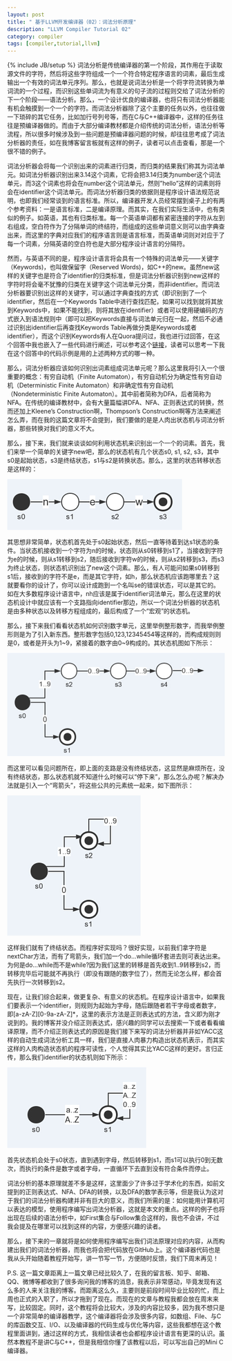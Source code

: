 ```yaml
---
layout: post
title: " 基于LLVM开发编译器（02）：词法分析原理"
description: "LLVM Compiler Tutorial 02"
category: compiler
tags: [compiler,tutorial,llvm]
---
```

{% include JB/setup %}
词法分析是传统编译器的第一个阶段，其作用在于读取源文件的字符，然后将这些字符组成一个一个符合特定程序语言的词素，最后生成输出一个有效的词法单元序列。那么，也就是说词法分析是一个将字符流转换为单词流的一个过程，而识别这些单词流为有意义的句子流的过程则交给了词法分析的下一个阶段——语法分析。那么，一个设计优良的编译器，也将只有词法分析器能有机会触摸到一个一个的字符。而词法分析器除了这个主要的任务以外，也往往做一下琐碎的其它任务，比如加行号列号等，而在C与C++编译器中，这样的任务往往是预编译器做的。而由于大部分编译教材都是介绍传统的词法分析，语法分析等流程，所以很多时候涉及到一些问题是预编译器问题的时候，却往往思考成了词法分析器的责任，如在我博客留言板就有这样的例子，读者可以点击查看，那是一个很不错的例子。

词法分析器会将每一个识别出来的词素进行归类，而归类的结果我们称其为词法单元。如词法分析器识别出来3.14这个词素，它将会把3.14归类为number这个词法单元，而3这个词素也将会在number这个词法单元，然则”hello”这样的词素则将会在identifier这个词法单元。而词法分析器归类的依据则是程序设计语法规范说明，也即我们经常谈到的语言标准。所以，编译器开发人员经常摆到桌子上的有两个参考资料：一是语言标准，二是编译原理。而其实，在我们实际生活中，也有类似的例子。如英语，其也有归类标准。每一个英语单词都有紧密连接的字符从左到右组成，空白符作为了分隔单词的终结符，而组成的这些单词意义则可以由字典查出来，而这里的字典对应我们的程序语言则是语言标准，而英语单词则对对应于了每一个词素，分隔英语的空白符也是大部分程序设计语言的分隔符。

然而，与英语不同的是，程序设计语言将会具有一个特殊的词法单元——关键字（Keywords)，也叫做保留字（Reserved Words)，如C++的new。虽然new这样的关键字也是符合了identifier的归类标准，但是词法分析器识别到new这样的字符时将会毫不犹豫的归类在关键字这个词法单元分类，而非identifier。而词法分析器要识别出这样的关键字，可以通过字典查找的方式（即识别到了一个identifier，然后在一个Keywords Table中进行查找匹配，如果可以找到就将其放到Keywords中，如果不能找到，则将其放在identifier）或者可以使用硬编码的方式嵌入到语法规则中（即可以把Keywords直接与词法单元归在一起，然后不必通过识别出identifier后再查找Keywords Table再做分类是Keywords或者identifier），而这个识别Keywords有人在Quora提问过，我也进行过回答，在这个回答中我也嵌入了一些代码进行阐述，可以参考这个[链接][1]，读者可以思考一下我在这个回答中的代码示例是用的上述两种方式的哪一种。   

那么，词法分析器应该如何识别出词素组成词法单元呢？那么这里我将引入一个很重要的概念：有穷自动机（Finite Automaton），有穷自动机分为确定性有穷自动机（Deterministic Finite Automaton）和非确定性有穷自动机（Nondeterministic Finite Automaton）。其中前者简称为DFA，后者简称为NFA。在传统的编译教材中，会有大量篇幅讲DFA、NFA、正则表达式的转换，然而还加上Kleene’s Construction啊，Thompson’s Construction啊等方法来阐述怎么弄，而在我的这篇文章将不会提到，我们要做的是是人肉出状态机与词法分析器，那些转换对我们的意义不大。

那么，接下来，我们就来谈谈如何利用状态机来识别出一个一个的词素。首先，我们来举一个简单的关键字new吧，那么的状态机有几个状态s0, s1, s2, s3，其中s0是起始状态，s3是终结状态，s1与s2是转换状态。那么，这里的状态转移状态是这样的：  

![alt text][2]

其思想非常简单，状态机首先处于s0起始状态，然后一直等待着到达s1状态的条件。当状态机接收到一个字符为n的时候，状态则从s0转移到s1了，当接收到字符为e的时候，则从s1转移到s2，随后接收到字符w的时候，则从s2转移到s3，而s3为终止状态，则状态机识别出了new这个词素。那么，有人可能问如果s0转移到s1后，接收到的字符不是e，而是其它字符，如h，那么状态机应该跑哪里去？这就要看你的设计了，你可以设计成跑到一个名叫se的错误状态，可以是其它的。如在大多数程序设计语言中，nh应该是属于identifier词法单元，那么在这里的状态机设计中就应该有一个支路指向identifier那边，所以一个词法分析器的状态机是由多种状态以及转移方程组成的，最后构成了一个“宏观”的状态机。

那么，接下来我们看看状态机如何识别数字单元，这里举例整形数字，而我举例整形则是为了引入新东西。整形数字包括0,123,12345454等这样的，而构成规则则是0，或者是开头为1~9，紧接着的数字由0~9构成的。其状态机图如下所示：  

![alt text][3]

而这里可以看见问题所在，即上面的支路是没有终结状态，这显然是麻烦所在，没有终结状态，那么状态机就不知道什么时候可以“停下来”，那么怎么办呢？解决办法就是引入一个“弯箭头”，将这些公共的元素统一起来，如下图所示：   

![alt text][4]

这样我们就有了终结状态。而程序好实现吗？很好实现，以前我们拿字符是nextChar方法，而有了弯箭头，我们加一个do...while循环套进去则可表达出来。为何是do...while而不是while?因为我们这里的转移是首先收到1..9转移到s2，而转移完毕后可能就不再执行（即没有跟随的数字位了），然而无论怎么样，都会首先执行一次转移到s2。

现在，让我们综合起来，做更复杂、有意义的状态机。在程序设计语言中，如果我们要表示一个identifier，则规则为起始为字母，随后跟随者若干字母或者数字，即[a-zA-Z][0-9a-zA-Z]*，这里的表示方法是正则表达式的方法，含义即为刚才说到的。我的博客并没介绍正则表达式，感兴趣的同学可以去搜索一下或者看看编译原理，而不介绍正则表达式的原因是我们接下来写的词法分析器并非如YACC这样的自动生成词法分析工具一样，我们是直接人肉暴力构造出状态机表示，而其实这样的人肉构造状态机的程序可读性，个人觉得其实比YACC这样的更好。言归正传，那么我们identifier的状态机则如下所示：  

![alt text][5]

首先状态机会处于s0状态，直到遇到字母，然后转移到s1，而s1可以执行0到无数次，而执行的条件是数字或者字母，一直循环下去直到没有符合条件而停止。

词法分析的基本原理就差不多是这样，这里面少了许多过于学术化的东西，如前文提到的正则表达式、NFA、DFA的转换，以及DFA的数学表示等，但是我认为这对于我们的词法分析器构建并非有巨大的意义，而我们所需的是：如何能用计算机可以表达的模型，使用程序编写出词法分析器，这就是本文的重点。这样的例子也将出现在后续的语法分析中，如First集合与Follow集合这样的，我也不会讲，不过我会提及在哪里可以找到这样的内容，方便感兴趣的读者。

那么，接下来的一章就将是如何使用程序编写出我们词法原理对应的内容，从而构建出我们的词法分析器，而我也将会把代码放在GitHub上。这个编译器代码也是我从头开始随着教程开始写，讲一节写一节，方便随时反馈，我们下周末再见！

P.S.
这一篇文章距离上一篇文章已经比较久了，在我的留言板、知乎、邮箱、QQ、微博等都收到了很多询问我的博客的消息，我表示非常感动，毕竟发现有这么多的人来关注我的博客。而距离这么久，主要则是前段时间毕业比较的忙，而上周也正式的入职了，所以才拖到了现在。而现在的文章与教程我都会放在周末来写，比较固定。同时，这个教程将会比较大，涉及的内容比较多，因为我不想只是一个非常简单的编译器教学，这个编译器将会涉及很多内容，如数组、File、与C的库函数交互、I/O、以及编译器的代码生成与优化等内容，这些我都想在这个教程里面讲到，通过这样的方式，我相信读者也会都程序设计语言有更深的认识。虽然本教程不是讲C与C++，但是我相信你懂了该教程以后，可以写出自己的Mini C编译器。


[1]: http://www.quora.com/Where-is-the-definition-of-keywords-available-in-C-C++-language/answer/Blue-Wu
[2]: /images/2_1.jpg
[3]: /images/2_2.jpg
[4]: /images/2_3.jpg
[5]: /images/2_4.jpg
